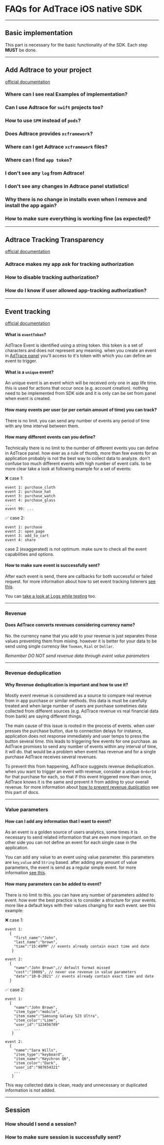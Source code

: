 # FAQs for AdTrace iOS native SDK




---
## Basic implementation
This part is necessary for the basic functionality of the SDK. Each step **MUST** be done.

---

## Add Adtrace to your project

[official documentation](https://github.com/adtrace/adtrace_sdk_iOS#basic-integration)

### Where can I see real Examples of implementation?

### Can I use Adtrace for `swift` projects too?

### How to use `SPM` instead of `pods`?

### Does Adtrace provides `xcframework`?

### Where can I get Adtrace `xcframework` files?

### Where can I find `app token`?

### I don't see any `log` from Adtrace!

### I don't see any changes in Adtrace panel statistics!

### Why there is no change in installs even when I remove and install the app again?

### How to make sure everything is working fine (as expected)?

---
## Adtrace Tracking Transparency

[official documentation](https://github.com/adtrace/adtrace_sdk_iOS#apptrackingtransparency-framework)

### Adtrace makes my app ask for tracking authorization

### How to disable tracking authorization?

### How do I know if user allowed app-tracking authorization?


---
## Event tracking

[official documentation](https://github.com/adtrace/adtrace_sdk_iOS#event-tracking)

#### What is `eventToken`?
AdTrace Event is identified using a string token. this token is a set of characters and does not represent any meaning. when you create an event in [AdTrace panel](https://panel.adtrace.io) you'll access to it's token with which you can define an event to trigger.

#### What is a `unique` event?
An unique event is an event which will be received only one in app life time. this is used for actions that occur once (e.g. account creation). nothing need to be implemented from SDK side and it is only can be set from panel when event is created. 

#### How many events per user (or per certain amount of time) you can track?
There is no limit. you can send any number of events any period of time with any time interval between them.

#### How many different events can you define?
Technically there is no limit to the number of different events you can define in AdTrace panel. how ever as a rule of thumb, more than few events for an application probably is not the best way to collect data to analyze. don't confuse too much different events with high number of event calls. to be more clear take a look at following example for a set of events:

:x: case 1:
```
event 1: purchase_cloth
event 2: purchase_hat
event 3: purchase_watch
event 4: purchase_glass
...
event 99: ...
```

:white_check_mark: case 2:
```
event 1: purchase
event 2: open_page
event 3: add_to_cart
event 4: share
```


case 2 (exaggerated) is not optimum. make sure to check all the event capabilities and options.

#### How to make sure event is successfully sent?
After each event is send, there are callbacks for both successful or failed request. for more information about how to set event tracking listeners [see this](https://github.com/adtrace/adtrace_sdk_android#session-and-event-callbacks).

You can [take a look at Logs while testing](#how-to-configure-adtrace-for-testing) too.

---

### Revenue

#### Does AdTrace converts revenues considering currency name?
No. the currency name that you add to your revenue is just separates those values preventing them from mixing. however it is better for your data to be send using single currency like `Tooman`, `Rial` or `Dollar`.

*Remember DO NOT send revenue data through event value parameters*

---

### Revenue deduplication

#### Why Revenue deduplication is important and how to use it?
Mostly event revenue is considered as a source to compare real revenue from in app purchase or similar methods. this data is must be carefully treated and when large number of users are purchase sometimes data collected from different sources (e.g. AdTrace revenue vs real financial data from bank) are saying different things.

The main cause of this issue is rooted in the process of events. when user presses the purchase button, due to connection delays for instance, application does not response immediately and user temps to press the button several time. this leads to triggering few events for one purchase. as AdTrace promises to send any number of events within any interval of time, it will do. that would be a problem when event has revenue and for a single purchase AdTrace receives several revenues.

To prevent this from happening, AdTrace suggests revenue deduplication. when you want to trigger an event with revenue, consider a unique `OrderId` for that purchase for each, so that if this event triggered more than once, AdTrace knows it is the same and prevent it from adding to your overall revenue. for more information about [how to prevent revenue duplication](https://github.com/adtrace/adtrace_sdk_android#et-revenue-deduplication) see this part of docs.

---

### Value parameters

#### How can I add any information that I want to event?
As an event is a golden source of users analytics, some times it is necessary to send related information that are even more important. on the other side you can not define an event for each single case in the application.

You can add any value to an event using value parameter. this parameters are `key`,`value` and `String` based. after adding any amount of value parameters, the event is send as a regular simple event. for more information [see this](https://github.com/adtrace/adtrace_sdk_android#event-parameters-1).

#### How many parameters can be added to event?
There is no limit to this. you can have any number of parameters added to event. how ever the best practice is to consider a structure for your events. more like a default keys with their values changing for each event. see this example:

:x: case 1:
```
event 1:
  {
    "first_name":"John", 
    "last_name":"brown",
    "time":"15:49PM" // events already contain exact time and date
   } 

event 2:
  {
    "name":"John Brown",// default format missed
    "cost":"1000$", // never use revenue in value parameters
    "date":"10-8-2021" // events already contain exact time and date
  }
```

:white_check_mark: case 2:
```
event 1:
  {
    "name":"John Brown",
    "item_type":"mobile",
    "item_name":"Samsung Galaxy S23 Ultra",
    "item_color":"Lime",
    "user_id":"123456789"
    ...
   } 

event 2:
  {
    "name":"Sara Wills",
    "item_type":"keyboard",
    "item_name":"Keychron Q6",
    "item_color":"Dark",
    "user_id":"987654321"
    ...
   } 
```

This way collected data is clean, ready and unnecessary or duplicated information is not added.

---

## Session

### How should I send a session?

### How to make sure session is successfully sent?


